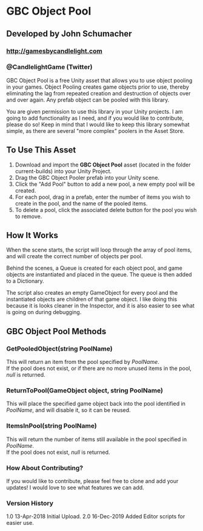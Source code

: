# GBC Object Pool
## Developed by John Schumacher
### http://gamesbycandlelight.com
### @CandlelightGame (Twitter)

GBC Object Pool is a free Unity asset that allows you to use object pooling in your games. Object Pooling creates game objects prior to use, thereby eliminating the lag from repeated creation and destruction of objects over and over again.  Any prefab object can be pooled with this library.

You are given permission to use this library in your Unity projects.  I am going to add functionality as I need, and if you would like to contribute, please do so!  Keep in mind that I would like to keep this library somewhat simple, as there are several "more complex" poolers in the Asset Store.

## To Use This Asset
1. Download and import the **GBC Object Pool** asset (located in the folder current-builds) into your Unity Project.
2. Drag the GBC Object Pooler prefab into your Unity scene.
3. Click the "Add Pool" button to add a new pool, a new empty pool will be created.
5. For each pool, drag in a prefab, enter the number of items you wish to create in the pool, and the name of the pooled items.
6. To delete a pool, click the associated delete button for the pool you wish to remove.

## How It Works

When the scene starts, the script will loop through the array of pool items, and will create the correct number of objects per pool.

Behind the scenes, a Queue is created for each object pool, and game objects are instantiated and placed in the queue.  The queue is then added to a Dictionary.

The script also creates an empty GameObject for every pool and the instantiated objects are children of that game object.  I like doing this because it is looks cleaner in the Inspector, and it is also easier to see what is going on during debugging.

## GBC Object Pool Methods

### GetPooledObject(string PoolName)
This will return an item from the pool specified by *PoolName*.  
If the pool does not exist, or if there are no more unused items in the pool, *null* is returned.

### ReturnToPool(GameObject object, string PoolName)  
This will place the specified game object back into the pool identified in *PoolName*, and will disable it, so it can be reused.

### ItemsInPool(string PoolName)  
This will return the number of items still available in the pool specified in *PoolName*.  
If the pool does not exist, *null* is returned.

### How About Contributing?
If you would like to contribute, please feel free to clone and add your updates!  I would love to see what features we can add.

### Version History
1.0 13-Apr-2018 Initial Upload.
2.0 16-Dec-2019 Added Editor scripts for easier use.